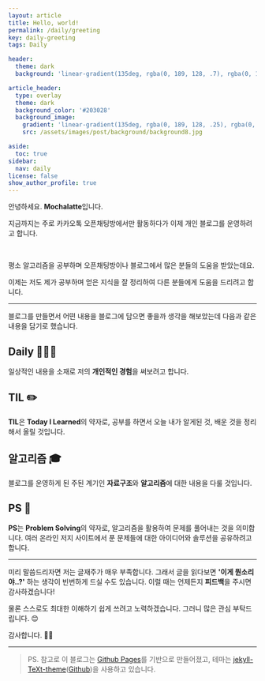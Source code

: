 ```yaml
---
layout: article
title: Hello, world!
permalink: /daily/greeting
key: daily-greeting
tags: Daily

header:
  theme: dark
  background: 'linear-gradient(135deg, rgba(0, 189, 128, .7), rgba(0, 128, 255, .8))'

article_header:
  type: overlay
  theme: dark
  background_color: '#203028'
  background_image:
    gradient: 'linear-gradient(135deg, rgba(0, 189, 128, .25), rgba(0, 128, 255, .3))'
    src: /assets/images/post/background/background8.jpg

aside:
  toc: true
sidebar:
  nav: daily
license: false
show_author_profile: true
---
```


안녕하세요. **Mochalatte**입니다.
<!--more-->

지금까지는 주로 카카오톡 오픈채팅방에서만 활동하다가 이제 개인 블로그를 운영하려고 합니다. 

&nbsp;

평소 알고리즘을 공부하며 오픈채팅방이나 블로그에서 많은 분들의 도움을 받았는데요.

이제는 저도 제가 공부하며 얻은 지식을 잘 정리하여 다른 분들에게 도움을 드리려고 합니다.

---

블로그를 만들면서 어떤 내용을 블로그에 담으면 좋을까 생각을 해보았는데 다음과 같은 내용을 담기로 했습니다.

## Daily 👨🏻‍💻
  일상적인 내용을 소재로 저의 **개인적인 경험**을 써보려고 합니다.


## TIL ✏️
  **TIL**은 **Today I Learned**의 약자로, 공부를 하면서 오늘 내가 알게된 것, 배운 것을 정리해서 올릴 것입니다.


## 알고리즘 🎓
  블로그를 운영하게 된 주된 계기인 **자료구조**와 **알고리즘**에 대한 내용을 다룰 것입니다.


## PS 🤔
  **PS**는 **Problem Solving**의 약자로, 알고리즘을 활용하여 문제를 풀어내는 것을 의미합니다. 여러 온라인 저지 사이트에서 푼 문제들에 대한 아이디어와 솔루션을 공유하려고 합니다.

---

미리 말씀드리자면 저는 글재주가 매우 부족합니다. 그래서 글을 읽다보면 **'이게 뭔소리야..?'** 하는 생각이 빈번하게 드실 수도 있습니다. 이럴 때는 언제든지 **피드백**을 주시면 감사하겠습니다!

물론 스스로도 최대한 이해하기 쉽게 쓰려고 노력하겠습니다. 그러니 많은 관심 부탁드립니다. 😊

감사합니다. 🙇🏻‍

---

> PS. 참고로 이 블로그는 [Github Pages](https://github.com/onww1/onww1.github.io)를 기반으로 만들어졌고, 테마는 [jekyll-TeXt-theme](https://tianqi.name/jekyll-TeXt-theme/)([Github](https://github.com/kitian616/jekyll-TeXt-theme))을 사용하고 있습니다.


